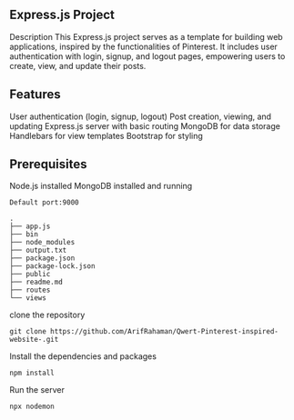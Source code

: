 

## Express.js Project

Description
This Express.js project serves as a template for building web applications, inspired by the functionalities of Pinterest. It includes user authentication with login, signup, and logout pages, empowering users to create, view, and update their posts.


## Features
User authentication (login, signup, logout)
Post creation, viewing, and updating
Express.js server with basic routing
MongoDB for data storage
Handlebars for view templates
Bootstrap for styling


## Prerequisites
Node.js installed
MongoDB installed and running


```Default port:9000```



```
.
├── app.js
├── bin
├── node_modules
├── output.txt
├── package.json
├── package-lock.json
├── public
├── readme.md
├── routes
└── views
```

clone the repository

```
git clone https://github.com/ArifRahaman/Qwert-Pinterest-inspired-website-.git
```

Install the dependencies and packages

```
npm install
```

Run the server

 ```
 npx nodemon
 ```



